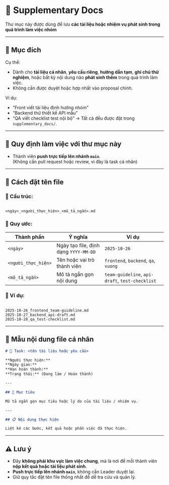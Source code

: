 # 📁 Supplementary Docs

Thư mục này được dùng để lưu **các tài liệu hoặc nhiệm vụ phát sinh trong quá trình làm việc nhóm**

---

## 🧭 Mục đích

Cụ thể:

- Dành cho **tài liệu cá nhân**, **yêu cầu riêng**, **hướng dẫn tạm**, **ghi chú thử nghiệm**, hoặc bất kỳ nội dung nào **phát sinh thêm** trong quá trình làm việc.
- Không cần được duyệt hoặc hợp nhất vào proposal chính.

Ví dụ:

- “Front viết tài liệu định hướng nhóm”
- “Backend thử thiết kế API mẫu”
- “QA viết checklist test nội bộ”
  → Tất cả đều được đặt trong `supplementary_docs/`.

---

## 🚀 Quy định làm việc với thư mục này

- Thành viên **push trực tiếp lên nhánh `main`**.  
  (Không cần pull request hoặc review, vì đây là task cá nhân)

---

## 🧩 Cách đặt tên file

### 🔹 Cấu trúc:

```

<ngày>_<người_thực_hiện>_<mô_tả_ngắn>.md

```

### 🔹 Quy ước:

| Thành phần          | Ý nghĩa                               | Ví dụ                                           |
| ------------------- | ------------------------------------- | ----------------------------------------------- |
| `<ngày>`            | Ngày tạo file, định dạng `YYYY-MM-DD` | `2025-10-26`                                    |
| `<người_thực_hiện>` | Tên hoặc vai trò thành viên           | `frontend`, `backend`, `qa`, `vuong`            |
| `<mô_tả_ngắn>`      | Mô tả ngắn gọn nội dung               | `team-guideline`, `api-draft`, `test-checklist` |

### 🔹 Ví dụ:

```

2025-10-26_frontend_team-guideline.md
2025-10-27_backend_api-draft.md
2025-10-28_qa_test-checklist.md

```

---

## 🧾 Mẫu nội dung file cá nhân

```markdown
# 🧩 Task: <tên tài liệu hoặc yêu cầu>

**Người thực hiện:**
**Ngày giao:**
**Hạn hoàn thành:**
**Trạng thái:** (Đang làm / Hoàn thành)

---

## 🎯 Mục tiêu

Mô tả ngắn gọn mục tiêu hoặc lý do của tài liệu / nhiệm vụ.

---

## 📋 Nội dung thực hiện

Liệt kê các bước, kết quả hoặc phần việc đã thực hiện.
```

---

## ⚠️ Lưu ý

- Đây **không phải khu vực làm việc chung**, mà là nơi để mỗi thành viên **nộp kết quả hoặc tài liệu phát sinh**.
- **Push trực tiếp lên nhánh `main`**, không cần Leader duyệt lại.
- Giữ quy tắc đặt tên file thống nhất để dễ tra cứu và quản lý.
